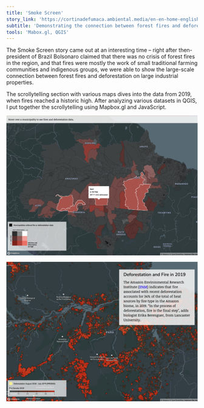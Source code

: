 ```yaml
---
title: 'Smoke Screen'
story_link: 'https://cortinadefumaca.ambiental.media/en-en-home-english/'
subtitle: 'Demonstrating the connection between forest fires and deforestation in the Amazon'
tools: 'Mabox.gl, QGIS'
---
```


The Smoke Screen story came out at an interesting time – right after then-president of Brazil Bolsonaro claimed that there was no crisis of forest fires in the region, and that fires were mostly the work of small traditional farming communities and indigenous groups, we were able to show the large-scale connection between forest fires and deforestation on large industrial properties. 

The scrollytelling section with various maps dives into the data from 2019, when fires reached a historic high. After analyzing various datasets in QGIS, I put together the scrollytelling using Mapbox.gl and JavaScript.

![cortina6](cortina6.png "a map from the smoke screen story")

![cortinadefumaca2](cortinadefumaca2.png "another map from the smoke screen story")